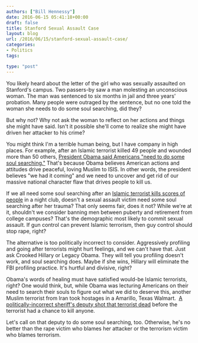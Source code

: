 ```yaml
---
authors: ["Bill Hennessy"]
date: 2016-06-15 05:41:18+00:00
draft: false
title: Stanford Sexual Assault Case
layout: blog
url: /2016/06/15/stanford-sexual-assault-case/
categories:
- Politics
tags:

type: "post"
---
```


You likely heard about the letter of the girl who was sexually assaulted on Stanford's campus. Two passers-by saw a man molesting an unconscious woman. The man was sentenced to six months in jail and three years' probation. Many people were outraged by the sentence, but no one told the woman she needs to do some soul searching, did they?

But why not? Why not ask the woman to reflect on her actions and things she might have said. Isn't it possible she'll come to realize she might have driven her attacker to his crime?

You might think I'm a terrible human being, but I have company in high places. For example, after an Islamic terrorist killed 49 people and wounded more than 50 others, [President Obama said Americans "need to do some soul searching."](https://pamelageller.com/2016/06/obama-we-need-to-do-some-soul-searching-after-orlando-massacre.html/) That's because Obama believes American actions and attitudes drive peaceful, loving Muslim to ISIS. In other words, the president believes "we had it coming" and we need to uncover and get rid of our massive national character flaw that drives people to kill us.

If we all need some soul searching after an [Islamic terrorist kills scores of people](https://hennessysview.com/2016/06/13/no-one-else-is-talking-about-this/) in a night club, doesn't a sexual assault victim need some soul searching after her trauma? That only seems fair, does it not? While we're at it, shouldn't we consider banning men between puberty and retirement from college campuses? That's the demographic most likely to commit sexual assault. If gun control can prevent Islamic terrorism, then guy control should stop rape, right?

The alternative is too politically incorrect to consider. Aggressively profiling and going after terrorists might hurt feelings, and we can't have that. Just ask Crooked Hillary or Legacy Obama. They will tell you profiling doesn't work, and soul searching does. Maybe if she wins, Hillary will eliminate the FBI profiling practice. It's hurtful and divisive, right?

Obama's words of healing must have satisfied would-be Islamic terrorists, right? One would think, but, while Obama was lecturing Americans on their need to search their souls to figure out what we did to deserve this, another Muslim terrorist from Iran took hostages in a Amarillo, Texas Walmart.  [A politically-incorrect sheriff's deputy shot that terrorist dead](https://www.thegatewaypundit.com/2016/06/muslim-mohammad-moghaddam-opens-fire-amarillo-walmart-shot-dead-police/) before the terrorist had a chance to kill anyone.

Let's call on that deputy to do some soul searching, too. Otherwise, he's no better than the rape victim who blames her attacker or the terrorism victim who blames terrorism.




